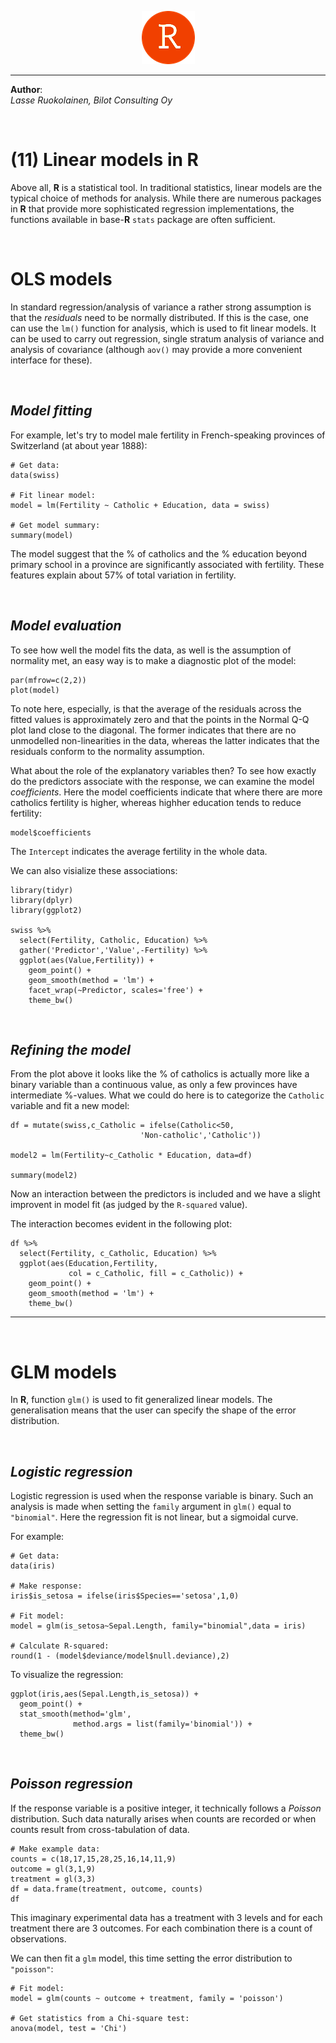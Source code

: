 <p align="middle"> <img src="redstudio.png"/> </p>

---

<b>Author</b>:  
<i>Lasse Ruokolainen, Bilot Consulting Oy</i>

<br>

# (11) Linear models in R

Above all, **R** is a statistical tool. In traditional statistics, 
linear models are the typical choice of methods for analysis. While 
there are numerous packages in **R** that provide more sophisticated 
regression implementations, the functions available in base-**R** `stats` 
package are often sufficient.

<br>

# OLS models
In standard regression/analysis of variance a rather strong 
assumption is that the *residuals* need to be normally distributed. 
If this is the case, one can use the `lm()` function for analysis, 
which is used to fit linear models. It can be used to carry out 
regression, single stratum analysis of variance and analysis of 
covariance (although `aov()` may provide a more convenient 
interface for these).

<br>

## *Model fitting*
For example, let's try to model male fertility in French-speaking 
provinces of Switzerland (at about year 1888):

```{r}
# Get data:
data(swiss)

# Fit linear model:
model = lm(Fertility ~ Catholic + Education, data = swiss)

# Get model summary:
summary(model)
```

The model suggest that the % of catholics and the % education beyond 
primary school in a province are significantly associated with fertility. 
These features explain about 57% of total variation in fertility.

<br>

## *Model evaluation*
To see how well the model fits the data, as well is the assumption of 
normality met, an easy way is to make a diagnostic plot of the model:

```{r,fig.height=5,fig.width=5}
par(mfrow=c(2,2))
plot(model)
```
To note here, especially, is that the average of the residuals across 
the fitted values is approximately zero and that the points in the 
Normal Q-Q plot land close to the diagonal. The former indicates that 
there are no unmodelled non-linearities in the data, whereas the latter 
indicates that the residuals conform to the normality assumption.

What about the role of the explanatory variables then? To see how 
exactly do the predictors associate with the response, we can examine 
the model *coefficients*. Here the model coefficients indicate that where 
there are more catholics fertility is higher, whereas highher education 
tends to reduce fertility:

```{r}
model$coefficients
```
The `Intercept` indicates the average fertility in the whole data.

We can also visialize these associations:

```{r, message=FALSE}
library(tidyr)
library(dplyr)
library(ggplot2)

swiss %>%
  select(Fertility, Catholic, Education) %>%
  gather('Predictor','Value',-Fertility) %>%
  ggplot(aes(Value,Fertility)) + 
    geom_point() + 
    geom_smooth(method = 'lm') +
    facet_wrap(~Predictor, scales='free') + 
    theme_bw()
```

<br>

## *Refining the model*
From the plot above it looks like the % of catholics is actually more 
like a binary variable than a continuous value, as only a few provinces 
have intermediate %-values. What we could do here is to categorize 
the `Catholic` variable and fit a new model:

```{r, message=FALSE}
df = mutate(swiss,c_Catholic = ifelse(Catholic<50,
                             'Non-catholic','Catholic'))

model2 = lm(Fertility~c_Catholic * Education, data=df)

summary(model2)
```

Now an interaction between the predictors is included and we have a slight 
improvent in model fit (as judged by the `R-squared` value).

The interaction becomes evident in the following plot:

```{r}
df %>%
  select(Fertility, c_Catholic, Education) %>%
  ggplot(aes(Education,Fertility, 
             col = c_Catholic, fill = c_Catholic)) + 
    geom_point() + 
    geom_smooth(method = 'lm') +
    theme_bw()
```

---

<br>

# GLM models
In **R**, function `glm()` is used to fit generalized linear models. 
The generalisation means that the user can specify the shape of the 
error distribution.

<br>

## *Logistic regression*
Logistic regression is used when the response variable is binary. 
Such an analysis is made when setting the `family` argument in `glm()` 
equal to `"binomial"`. Here the regression fit is not linear, but a 
sigmoidal curve.

For example:

```{r}
# Get data:
data(iris)

# Make response:
iris$is_setosa = ifelse(iris$Species=='setosa',1,0)

# Fit model:
model = glm(is_setosa~Sepal.Length, family="binomial",data = iris)

# Calculate R-squared:
round(1 - (model$deviance/model$null.deviance),2)
```

To visualize the regression:

```{r}
ggplot(iris,aes(Sepal.Length,is_setosa)) +
  geom_point() +
  stat_smooth(method='glm',
              method.args = list(family='binomial')) +
  theme_bw()
```

<br>

## *Poisson regression*
If the response variable is a positive integer, it technically 
follows a *Poisson* distribution. Such data naturally arises 
when counts are recorded or when counts result from 
cross-tabulation of data.

```{r}
# Make example data:
counts = c(18,17,15,28,25,16,14,11,9)
outcome = gl(3,1,9)
treatment = gl(3,3)
df = data.frame(treatment, outcome, counts)
df
```

This imaginary experimental data has a treatment with 3 levels and 
for each treatment there are 3 outcomes. For each combination 
there is a count of observations.

We can then fit a `glm` model, this time setting the error 
distribution to `"poisson"`:

```{r}
# Fit model:
model = glm(counts ~ outcome + treatment, family = 'poisson')

# Get statistics from a Chi-square test:
anova(model, test = 'Chi')
```